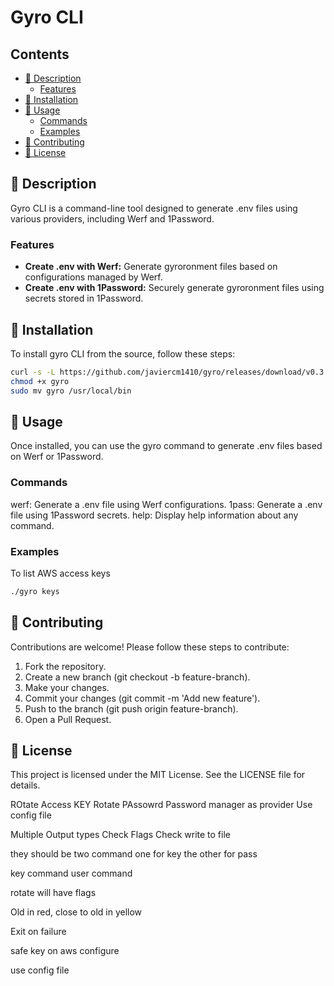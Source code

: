 <!-- omit in toc -->
# Gyro CLI

<!-- omit in toc -->
## Contents

- [📘 Description](#-description)
  - [Features](#features)
- [🚢 Installation](#-installation)
- [🔧 Usage](#-usage)
  - [Commands](#commands)
  - [Examples](#examples)
- [🤝 Contributing](#-contributing)
- [📄 License](#-license)

## 📘 Description

Gyro CLI is a command-line tool designed to generate .env files using various providers, including Werf and 1Password.

### Features

- **Create .env with Werf:** Generate gyroronment files based on configurations managed by Werf.
- **Create .env with 1Password:** Securely generate gyroronment files using secrets stored in 1Password.

## 🚢 Installation

To install gyro CLI from the source, follow these steps:

```bash
curl -s -L https://github.com/javiercm1410/gyro/releases/download/v0.3.0/gyro-darwin-x64.tar.gz | tar xz
chmod +x gyro
sudo mv gyro /usr/local/bin
```

## 🔧 Usage

Once installed, you can use the gyro command to generate .env files based on Werf or 1Password.

### Commands

werf: Generate a .env file using Werf configurations.
1pass: Generate a .env file using 1Password secrets.
help: Display help information about any command.

### Examples

To list AWS access keys

```bash
./gyro keys
```

## 🤝 Contributing

Contributions are welcome! Please follow these steps to contribute:

1. Fork the repository.
2. Create a new branch (git checkout -b feature-branch).
3. Make your changes.
4. Commit your changes (git commit -m 'Add new feature').
5. Push to the branch (git push origin feature-branch).
6. Open a Pull Request.

## 📄 License

This project is licensed under the MIT License. See the LICENSE file for details.


ROtate Access KEY
Rotate PAssowrd
Password manager as provider
Use config file


Multiple Output types
Check Flags
Check write to file


they should be two command one for key
the other for pass

key command
user command

rotate will have flags


Old in red, close to old in yellow


Exit on failure


safe key on aws configure

use config file
